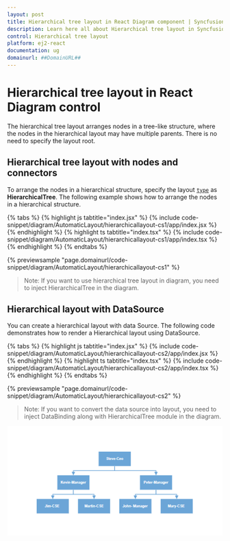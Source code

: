 ```yaml
---
layout: post
title: Hierarchical tree layout in React Diagram component | Syncfusion
description: Learn here all about Hierarchical tree layout in Syncfusion React Diagram component of Syncfusion Essential JS 2 and more.
control: Hierarchical tree layout
platform: ej2-react
documentation: ug
domainurl: ##DomainURL##
---
```


# Hierarchical tree layout in React Diagram control

The hierarchical tree layout arranges nodes in a tree-like structure, where the nodes in the hierarchical layout may have multiple parents. There is no need to specify the layout root.

## Hierarchical tree layout with nodes and connectors

To arrange the nodes in a hierarchical structure, specify the layout [`type`](https://ej2.syncfusion.com/react/documentation/api/diagram/layout/#type) as **HierarchicalTree**. The following example shows how to arrange the nodes in a hierarchical structure.

{% tabs %}
{% highlight js tabtitle="index.jsx" %}
{% include code-snippet/diagram/AutomaticLayout/hierarchicallayout-cs1/app/index.jsx %}
{% endhighlight %}
{% highlight ts tabtitle="index.tsx" %}
{% include code-snippet/diagram/AutomaticLayout/hierarchicallayout-cs1/app/index.tsx %}
{% endhighlight %}
{% endtabs %}

 {% previewsample "page.domainurl/code-snippet/diagram/AutomaticLayout/hierarchicallayout-cs1" %}

>Note: If you want to use hierarchical tree layout in diagram, you need to inject HierarchicalTree in the diagram.

## Hierarchical layout with DataSource

You can create a hierarchical layout with data Source. The following code demonstrates how to render a Hierarchical layout using DataSource.


{% tabs %}
{% highlight js tabtitle="index.jsx" %}
{% include code-snippet/diagram/AutomaticLayout/hierarchicallayout-cs2/app/index.jsx %}
{% endhighlight %}
{% highlight ts tabtitle="index.tsx" %}
{% include code-snippet/diagram/AutomaticLayout/hierarchicallayout-cs2/app/index.tsx %}
{% endhighlight %}
{% endtabs %}

 {% previewsample "page.domainurl/code-snippet/diagram/AutomaticLayout/hierarchicallayout-cs2" %}


>Note: If you want to convert the data source into layout, you need to inject DataBinding along with HierarchicalTree module in the diagram.

![Hierarchical tree](images/hierarchicalTree.png)
